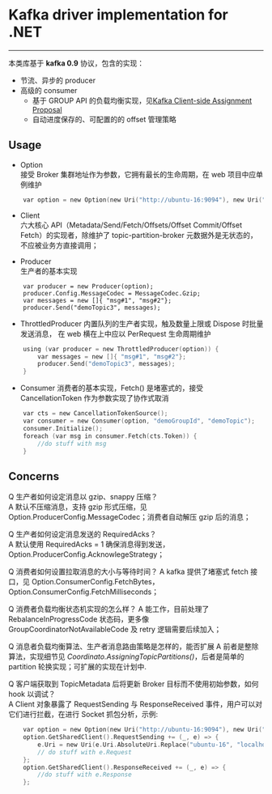 ﻿# Kafka driver implementation for .NET
----
本类库基于 **kafka 0.9** 协议，包含的实现：

* 节流、异步的 producer
* 高级的 consumer
    * 基于 GROUP API 的负载均衡实现，见[Kafka Client-side Assignment Proposal](https://cwiki.apache.org/confluence/display/KAFKA/Kafka+Client-side+Assignment+Proposal) 
    * 自动进度保存的、可配置的的 offset 管理策略

## Usage

* Option  
接受 Broker 集群地址作为参数，它拥有最长的生命周期，在 web 项目中应单例维护

```c
    var option = new Option(new Uri("http://ubuntu-16:9094"), new Uri("http://ubuntu-16:9093"));
```

* Client  
六大核心 API（Metadata/Send/Fetch/Offsets/Offset Commit/Offset Fetch）的实现者，除维护了 topic-partition-broker 元数据外是无状态的，不应被业务方直接调用；

* Producer  
生产者的基本实现

```
    var producer = new Producer(option);
    producer.Config.MessageCodec = MessageCodec.Gzip;
    var messages = new []{ "msg#1", "msg#2"};
    producer.Send("demoTopic3", messages);
```
* ThrottledProducer
内置队列的生产者实现，触及数量上限或 Dispose 时批量发送消息， 在 web 横在上中应以 PerRequest 生命周期维护

```c
    using (var producer = new ThrottledProducer(option)) {
        var messages = new []{ "msg#1", "msg#2"};
        producer.Send("demoTopic3", messages);
    }
```

* Consumer
消费者的基本实现，Fetch() 是堵塞式的，接受 CancellationToken 作为参数实现了协作式取消

```c
    var cts = new CancellationTokenSource();
    var consumer = new Consumer(option, "demoGroupId", "demoTopic");
    consumer.Initialize();
    foreach (var msg in consumer.Fetch(cts.Token)) {
        //do stuff with msg
    }
```


## Concerns

Q 生产者如何设定消息以 gzip、snappy 压缩？  
A 默认不压缩消息，支持 gzip 形式压缩，见 Option.ProducerConfig.MessageCodec；消费者自动解压 gzip 后的消息；

Q 生产者如何设定消息发送的 RequiredAcks？  
A 默认使用 RequiredAcks = 1 确保消息得到发送，Option.ProducerConfig.AcknowlegeStrategy；

Q 消费者如何设置拉取消息的大小与等待时间？
A kafka 提供了堵塞式 fetch 接口，见 Option.ConsumerConfig.FetchBytes，Option.ConsumerConfig.FetchMilliseconds；

Q 消费者负载均衡状态机实现的怎么样？
A 能工作，目前处理了 RebalanceInProgressCode 状态码，更多像 GroupCoordinatorNotAvailableCode 及 retry 逻辑需要后续加入；

Q 消息者负载均衡算法、生产者消息路由策略是怎样的，能否扩展
A 前者是整除算法，实现细节见 *Coordinato.AssigningTopicPartitions()*，后者是简单的 partition 轮换实现；可扩展的实现在计划中.

Q 客户端获取到 TopicMetadata 后将更新 Broker 目标而不使用初始参数，如何 hook 以调试？  
A Client 对象暴露了 RequestSending 与 ResponseReceived 事件，用户可以对它们进行拦截，在进行 Socket 抓包分析，示例:

```c
    var option = new Option(new Uri("http://ubuntu-16:9094"), new Uri("http://ubuntu-16:9093"));
    option.GetSharedClient().RequestSending += (_, e) => {
        e.Uri = new Uri(e.Uri.AbsoluteUri.Replace("ubuntu-16", "localhost"));
        // do stuff with e.Request
    };
    option.GetSharedClient().ResponseReceived += (_, e) => {
        //do stuff with e.Response
    };
```